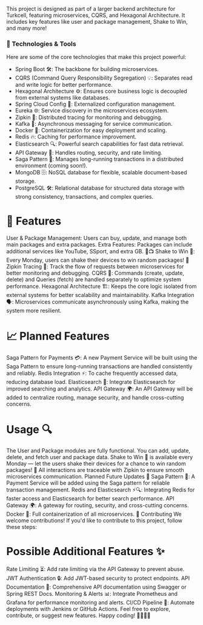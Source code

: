 This project is designed as part of a larger backend architecture for Turkcell, featuring microservices, CQRS, and Hexagonal Architecture. It includes key features like user and package management, Shake to Win, and many more!

### 🔧 Technologies & Tools
Here are some of the core technologies that make this project powerful:

- Spring Boot 🛠️: The backbone for building microservices.
- CQRS (Command Query Responsibility Segregation) 💡: Separates read and write logic for better performance.
- Hexagonal Architecture ⚙️: Ensures core business logic is decoupled from external systems like databases.
- Spring Cloud Config 🔑: Externalized configuration management.
- Eureka 🌐: Service discovery in the microservices ecosystem.
- Zipkin 🧵: Distributed tracing for monitoring and debugging.
- Kafka 📡: Asynchronous messaging for service communication.
- Docker 🐳: Containerization for easy deployment and scaling.
- Redis 🔥: Caching for performance improvement.
- Elasticsearch 🔍: Powerful search capabilities for fast data retrieval.
- API Gateway 🔐: Handles routing, security, and rate limiting.
- Saga Pattern 🔄: Manages long-running transactions in a distributed environment (coming soon!).
- MongoDB 🗄️: NoSQL database for flexible, scalable document-based storage.
- PostgreSQL 🛠️: Relational database for structured data storage with strong consistency, transactions, and complex queries.

# 🎯 Features
User & Package Management: Users can buy, update, and manage both main packages and extra packages.
Extra Features: Packages can include additional services like YouTube, SSport, and extra GB. 📱📺
Shake to Win 🎲: Every Monday, users can shake their devices to win random packages! 🎉
Zipkin Tracing 🧭: Track the flow of requests between microservices for better monitoring and debugging.
CQRS 🔄: Commands (create, update, delete) and Queries (fetch) are handled separately to optimize system performance.
Hexagonal Architecture 🏗️: Keeps the core logic isolated from external systems for better scalability and maintainability.
Kafka Integration 🗣️: Microservices communicate asynchronously using Kafka, making the system more resilient.

# 📈 Planned Features
Saga Pattern for Payments 💳: A new Payment Service will be built using the Saga Pattern to ensure long-running transactions are handled consistently and reliably.
Redis Integration ⚡: To cache frequently accessed data, reducing database load.
Elasticsearch 🔎: Integrate Elasticsearch for improved searching and analytics.
API Gateway 🌍: An API Gateway will be added to centralize routing, manage security, and handle cross-cutting concerns.

# Usage 🔍
The User and Package modules are fully functional. You can add, update, delete, and fetch user and package data.
Shake to Win 🎲 is available every Monday — let the users shake their devices for a chance to win random packages! 🎉
All interactions are traceable with Zipkin to ensure smooth microservices communication.
Planned Future Updates 🚀
Saga Pattern 🔄: A Payment Service will be added using the Saga pattern for reliable transaction management.
Redis and Elasticsearch ⚡🔍: Integrating Redis for faster access and Elasticsearch for better search performance.
API Gateway 🌍: A gateway for routing, security, and cross-cutting concerns.
Docker 🐋: Full containerization of all microservices.
🤝 Contributing
We welcome contributions! If you'd like to contribute to this project, follow these steps:

# Possible Additional Features ✨
Rate Limiting ⏳: Add rate limiting via the API Gateway to prevent abuse.
JWT Authentication 🔒: Add JWT-based security to protect endpoints.
API Documentation 📖: Comprehensive API documentation using Swagger or Spring REST Docs.
Monitoring & Alerts 📊: Integrate Prometheus and Grafana for performance monitoring and alerts.
CI/CD Pipeline 🔄: Automate deployments with Jenkins or GitHub Actions.
Feel free to explore, contribute, or suggest new features. Happy coding! 👨‍💻👩‍💻
